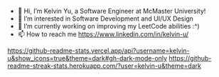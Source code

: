 - 👋 Hi, I’m Kelvin Yu, a Software Engineer at McMaster University!
- 👀 I’m interested in Software Development and UI/UX Design
- 🌱 I’m currently working on improving my LeetCode abilities :^)
- 📫 How to reach me https://www.linkedin.com/in/kelvin-u/


https://github-readme-stats.vercel.app/api?username=kelvin-u&show_icons=true&theme=dark#gh-dark-mode-only
https://github-readme-streak-stats.herokuapp.com/?user=kelvin-u&theme=dark
